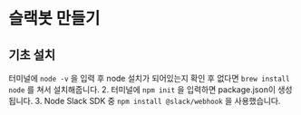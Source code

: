 슬랙봇 만들기
===========
기초 설치
-----------
터미널에 ```node -v``` 을 입력 후 node 설치가 되어있는지 확인 후 없다면 ```brew install node``` 를 쳐서 설치해줍니다.
2. 터미널에 ```npm init``` 을 입력하면 package.json이 생성됩니다.
3. Node Slack SDK 중 ```npm install @slack/webhook``` 을 사용했습니다.
